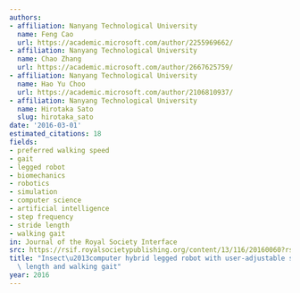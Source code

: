```yaml
---
authors:
- affiliation: Nanyang Technological University
  name: Feng Cao
  url: https://academic.microsoft.com/author/2255969662/
- affiliation: Nanyang Technological University
  name: Chao Zhang
  url: https://academic.microsoft.com/author/2667625759/
- affiliation: Nanyang Technological University
  name: Hao Yu Choo
  url: https://academic.microsoft.com/author/2106810937/
- affiliation: Nanyang Technological University
  name: Hirotaka Sato
  slug: hirotaka_sato
date: '2016-03-01'
estimated_citations: 18
fields:
- preferred walking speed
- gait
- legged robot
- biomechanics
- robotics
- simulation
- computer science
- artificial intelligence
- step frequency
- stride length
- walking gait
in: Journal of the Royal Society Interface
src: https://rsif.royalsocietypublishing.org/content/13/116/20160060?rss=1
title: "Insect\u2013computer hybrid legged robot with user-adjustable speed, step\
  \ length and walking gait"
year: 2016
---
```

